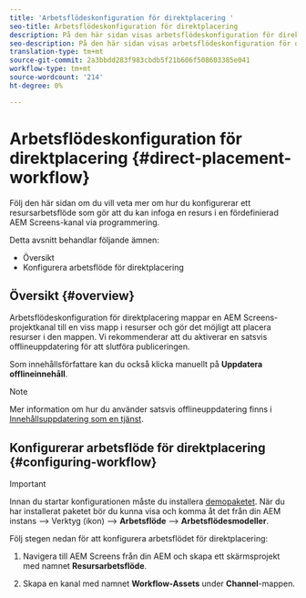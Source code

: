 ```yaml
---
title: 'Arbetsflödeskonfiguration för direktplacering '
seo-title: Arbetsflödeskonfiguration för direktplacering
description: På den här sidan visas arbetsflödeskonfiguration för direktplacering.
seo-description: På den här sidan visas arbetsflödeskonfiguration för direktplacering.
translation-type: tm+mt
source-git-commit: 2a3bbdd283f983cbdb5f21b606f508603385e041
workflow-type: tm+mt
source-wordcount: '214'
ht-degree: 0%

---
```



# Arbetsflödeskonfiguration för direktplacering {#direct-placement-workflow}

Följ den här sidan om du vill veta mer om hur du konfigurerar ett resursarbetsflöde som gör att du kan infoga en resurs i en fördefinierad AEM Screens-kanal via programmering.

Detta avsnitt behandlar följande ämnen:

* Översikt
* Konfigurera arbetsflöde för direktplacering

## Översikt {#overview}

Arbetsflödeskonfiguration för direktplacering mappar en AEM Screens-projektkanal till en viss mapp i resurser och gör det möjligt att placera resurser i den mappen. Vi rekommenderar att du aktiverar en satsvis offlineuppdatering för att slutföra publiceringen.

Som innehållsförfattare kan du också klicka manuellt på **Uppdatera offlineinnehåll**.

>[!NOTE]
>
>Mer information om hur du använder satsvis offlineuppdatering finns i [Innehållsuppdatering som en tjänst](/help/user-guide/content-update-as-a-service.md).

## Konfigurerar arbetsflöde för direktplacering {#configuring-workflow}

>[!IMPORTANT]
>
>Innan du startar konfigurationen måste du installera [demopaketet](https://github.com/godanny86/screens-demo/releases/download/v.0.0.1/screens-demo.all-1.0-SNAPSHOT.zip). När du har installerat paketet bör du kunna visa och komma åt det från din AEM instans —> Verktyg (ikon) —> **Arbetsflöde** —> **Arbetsflödesmodeller**.

Följ stegen nedan för att konfigurera arbetsflödet för direktplacering:

1. Navigera till AEM Screens från din AEM och skapa ett skärmsprojekt med namnet **Resursarbetsflöde**.

1. Skapa en kanal med namnet **Workflow-Assets** under **Channel**-mappen.

